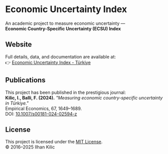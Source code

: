 # Economic Uncertainty Index

An academic project to measure economic uncertainty —  
**Economic Country-Specific Uncertainty (ECSU) Index**

## Website

Full details, data, and documentation are available at:  
👉 [Economic Uncertainty Index - Türkiye](https://www.policyuncertainty.com/turkiye_index.html)

## Publications

This project has been published in the prestigious journal:  
**Kilic, I., Balli, F. (2024).** *"Measuring economic country-specific uncertainty in Türkiye."*  
Empirical Economics, 67, 1649–1689.  
DOI: [10.1007/s00181-024-02594-z](https://doi.org/10.1007/s00181-024-02594-z)

## License

This project is licensed under the [MIT License](LICENSE).  
© 2016–2025 Ilhan Kilic
